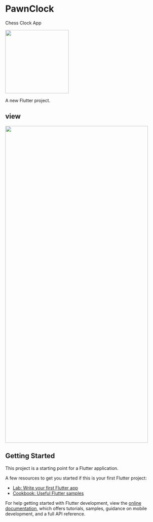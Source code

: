 # PawnClock
Chess Clock App 


<img src="https://user-images.githubusercontent.com/104635627/211494038-98f25a1e-a806-41ef-b96f-6e4ff877d28e.png" width="200" height="200" />

A new Flutter project.
## view

<img src="https://user-images.githubusercontent.com/104635627/211896509-352fc4e7-b5c3-40af-b3e4-93902f8eea60.png" width="450" height="1000" />



## Getting Started

This project is a starting point for a Flutter application.

A few resources to get you started if this is your first Flutter project:

- [Lab: Write your first Flutter app](https://docs.flutter.dev/get-started/codelab)
- [Cookbook: Useful Flutter samples](https://docs.flutter.dev/cookbook)

For help getting started with Flutter development, view the
[online documentation](https://docs.flutter.dev/), which offers tutorials,
samples, guidance on mobile development, and a full API reference.
